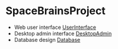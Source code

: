 # SpaceBrainsProject

- Web user interface [UserInterface](https://github.com/nesterd/SpaceBrainsProject/tree/master/UserInterface)
- Desktop admin interface [DesktopAdmin](https://github.com/nesterd/SpaceBrainsProject/tree/master/DesktopAdmin)
- Database design [Database](https://github.com/nesterd/SpaceBrainsProject/tree/master/Database)